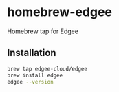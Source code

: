 # homebrew-edgee
Homebrew tap for Edgee

## Installation
```bash
brew tap edgee-cloud/edgee
brew install edgee
edgee --version
```
